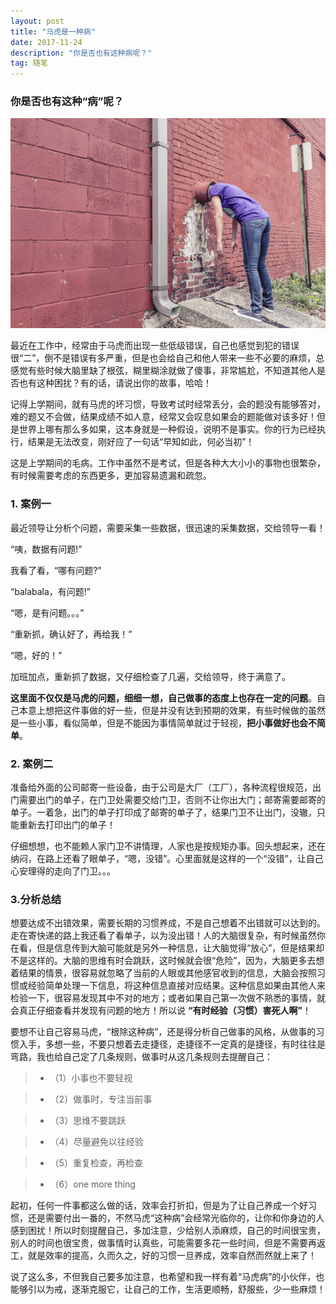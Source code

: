 ```yaml
---
layout: post
title: "马虎是一种病"
date: 2017-11-24
description: "你是否也有这种病呢？"
tag: 随笔
---
```


### 你是否也有这种“病”呢？

![pic](https://github.com/RalfNick/PicRepository/raw/master/others/%E9%A9%AC%E8%99%8E1.jpg)

最近在工作中，经常由于马虎而出现一些低级错误，自己也感觉到犯的错误很“二”，倒不是错误有多严重，但是也会给自己和他人带来一些不必要的麻烦，总感觉有些时候大脑里缺了根弦，糊里糊涂就做了傻事，非常尴尬，不知道其他人是否也有这种困扰？有的话，请说出你的故事，哈哈！

记得上学期间，就有马虎的坏习惯，导致考试时经常丢分，会的题没有能够答对，难的题又不会做，结果成绩不如人意，经常又会叹息如果会的题能做对该多好！但是世界上哪有那么多如果，这本身就是一种假设，说明不是事实。你的行为已经执行，结果是无法改变，刚好应了一句话“早知如此，何必当初”！

这是上学期间的毛病。工作中虽然不是考试，但是各种大大小小的事物也很繁杂，有时候需要考虑的东西更多，更加容易遗漏和疏忽。


### 1. 案例一

最近领导让分析个问题，需要采集一些数据，很迅速的采集数据，交给领导一看！

“咦，数据有问题!”

我看了看，“哪有问题?”

“balabala，有问题!”

“嗯，是有问题。。。”

“重新抓，确认好了，再给我！”

“嗯，好的！”

加班加点，重新抓了数据，又仔细检查了几遍，交给领导，终于满意了。

**这里面不仅仅是马虎的问题，细细一想，自己做事的态度上也存在一定的问题**。自己本意上想把这件事做的好一些，但是并没有达到预期的效果，有些时候做的虽然是一些小事，看似简单，但是不能因为事情简单就过于轻视，**把小事做好也会不简单**。


### 2. 案例二

准备给外面的公司邮寄一些设备，由于公司是大厂（工厂），各种流程很规范，出门需要出门的单子，在门卫处需要交给门卫，否则不让你出大门；邮寄需要邮寄的单子。一着急，出门的单子打印成了邮寄的单子了，结果门卫不让出门，没辙，只能重新去打印出门的单子！

仔细想想，也不能赖人家门卫不讲情理，人家也是按规矩办事。回头想起来，还在纳闷，在路上还看了眼单子，“嗯，没错”。心里面就是这样的一个“没错”，让自己心安理得的走向了门卫。。。

### 3.分析总结

想要达成不出错效果，需要长期的习惯养成，不是自己想着不出错就可以达到的。走在寄快递的路上我还看了看单子，以为没出错！人的大脑很复杂，有时候虽然你在看，但是信息传到大脑可能就是另外一种信息，让大脑觉得“放心”，但是结果却不是这样的。大脑的思维有时会跳跃，这时候就会很“危险”，因为，大脑更多去想着结果的情景，很容易就忽略了当前的人眼或其他感官收到的信息，大脑会按照习惯或经验简单处理一下信息，将这种信息直接对应结果。这种信息如果由其他人来检验一下，很容易发现其中不对的地方；或者如果自己第一次做不熟悉的事情，就会真正仔细查看并发现有问题的地方！所以说 **“有时经验（习惯）害死人啊”**！

要想不让自己容易马虎，“根除这种病”，还是得分析自己做事的风格，从做事的习惯入手，多想一些，不要只想着去走捷径，走捷径不一定真的是捷径，有时往往是弯路，我也给自己定了几条规则，做事时从这几条规则去提醒自己：

> * （1）小事也不要轻视

> * （2）做事时，专注当前事

> * （3）思维不要跳跃

> * （4）尽量避免以往经验

> * （5）重复检查，再检查

> * （6）one more thing


起初，任何一件事都这么做的话，效率会打折扣，但是为了让自己养成一个好习惯，还是需要付出一番的，不然马虎“这种病”会经常光临你的，让你和你身边的人感到困扰！所以时刻提醒自己，多加注意，少给别人添麻烦，自己的时间很宝贵，别人的时间也很宝贵，做事情时认真些，可能需要多花一些时间，但是不需要再返工，就是效率的提高，久而久之，好的习惯一旦养成，效率自然而然就上来了！

说了这么多，不但我自己要多加注意，也希望和我一样有着“马虎病”的小伙伴，也能够引以为戒，逐渐克服它，让自己的工作，生活更顺畅，舒服些，少一些麻烦！
